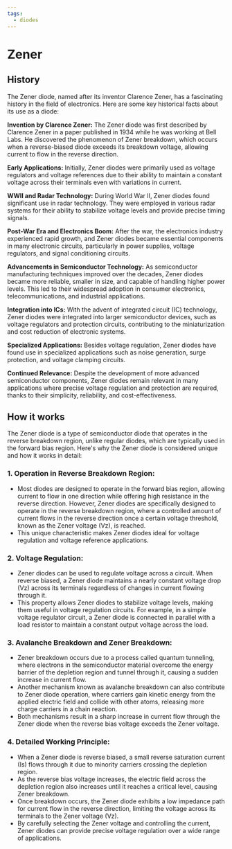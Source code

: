 ```yaml
---
tags:
  - diodes
---
```


# Zener

## History

The Zener diode, named after its inventor Clarence Zener, has a fascinating history in the field of electronics. Here are some key historical facts about its use as a diode:

**Invention by Clarence Zener:** The Zener diode was first described by Clarence Zener in a paper published in 1934 while he was working at Bell Labs. He discovered the phenomenon of Zener breakdown, which occurs when a reverse-biased diode exceeds its breakdown voltage, allowing current to flow in the reverse direction.

**Early Applications:** Initially, Zener diodes were primarily used as voltage regulators and voltage references due to their ability to maintain a constant voltage across their terminals even with variations in current.

**WWII and Radar Technology:** During World War II, Zener diodes found significant use in radar technology. They were employed in various radar systems for their ability to stabilize voltage levels and provide precise timing signals.

**Post-War Era and Electronics Boom:** After the war, the electronics industry experienced rapid growth, and Zener diodes became essential components in many electronic circuits, particularly in power supplies, voltage regulators, and signal conditioning circuits.

**Advancements in Semiconductor Technology:** As semiconductor manufacturing techniques improved over the decades, Zener diodes became more reliable, smaller in size, and capable of handling higher power levels. This led to their widespread adoption in consumer electronics, telecommunications, and industrial applications.

**Integration into ICs:** With the advent of integrated circuit (IC) technology, Zener diodes were integrated into larger semiconductor devices, such as voltage regulators and protection circuits, contributing to the miniaturization and cost reduction of electronic systems.

**Specialized Applications:** Besides voltage regulation, Zener diodes have found use in specialized applications such as noise generation, surge protection, and voltage clamping circuits.

**Continued Relevance:** Despite the development of more advanced semiconductor components, Zener diodes remain relevant in many applications where precise voltage regulation and protection are required, thanks to their simplicity, reliability, and cost-effectiveness.

## How it works

The Zener diode is a type of semiconductor diode that operates in the reverse breakdown region, unlike regular diodes, which are typically used in the forward bias region. Here's why the Zener diode is considered unique and how it works in detail:

### 1. Operation in Reverse Breakdown Region:
   - Most diodes are designed to operate in the forward bias region, allowing current to flow in one direction while offering high resistance in the reverse direction. However, Zener diodes are specifically designed to operate in the reverse breakdown region, where a controlled amount of current flows in the reverse direction once a certain voltage threshold, known as the Zener voltage (Vz), is reached.
   - This unique characteristic makes Zener diodes ideal for voltage regulation and voltage reference applications.

### 2. Voltage Regulation:
   - Zener diodes can be used to regulate voltage across a circuit. When reverse biased, a Zener diode maintains a nearly constant voltage drop (Vz) across its terminals regardless of changes in current flowing through it.
   - This property allows Zener diodes to stabilize voltage levels, making them useful in voltage regulation circuits. For example, in a simple voltage regulator circuit, a Zener diode is connected in parallel with a load resistor to maintain a constant output voltage across the load.

### 3. Avalanche Breakdown and Zener Breakdown:
   - Zener breakdown occurs due to a process called quantum tunneling, where electrons in the semiconductor material overcome the energy barrier of the depletion region and tunnel through it, causing a sudden increase in current flow.
   - Another mechanism known as avalanche breakdown can also contribute to Zener diode operation, where carriers gain kinetic energy from the applied electric field and collide with other atoms, releasing more charge carriers in a chain reaction.
   - Both mechanisms result in a sharp increase in current flow through the Zener diode when the reverse bias voltage exceeds the Zener voltage.

### 4. Detailed Working Principle:
   - When a Zener diode is reverse biased, a small reverse saturation current (Is) flows through it due to minority carriers crossing the depletion region.
   - As the reverse bias voltage increases, the electric field across the depletion region also increases until it reaches a critical level, causing Zener breakdown.
   - Once breakdown occurs, the Zener diode exhibits a low impedance path for current flow in the reverse direction, limiting the voltage across its terminals to the Zener voltage (Vz).
   - By carefully selecting the Zener voltage and controlling the current, Zener diodes can provide precise voltage regulation over a wide range of applications.
